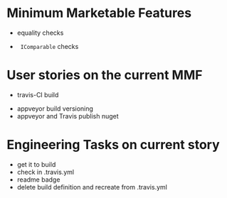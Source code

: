 Minimum Marketable Features
====
* equality checks
- ` IComparable` checks

User stories on the current MMF
====
* travis-CI build
- appveyor build versioning
- appveyor and Travis publish nuget

Engineering Tasks on current story
====
- get it to build
- check in .travis.yml
- readme badge
- delete build definition and recreate from .travis.yml
